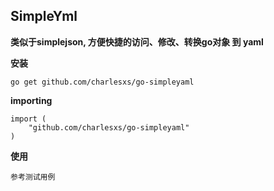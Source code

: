 ## SimpleYml ##

**类似于simplejson, 方便快捷的访问、修改、转换go对象 到 yaml**

**安装**

    go get github.com/charlesxs/go-simpleyaml
    
**importing**

    import (
        "github.com/charlesxs/go-simpleyaml"
    )
    
**使用**

    参考测试用例
    
    
